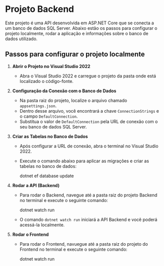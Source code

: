 # Projeto Backend

Este projeto é uma API desenvolvida em ASP.NET Core que se conecta a um banco de dados SQL Server. Abaixo estão os passos para configurar o projeto localmente, rodar a aplicação e informações sobre o banco de dados utilizado.

## Passos para configurar o projeto localmente

1. **Abrir o Projeto no Visual Studio 2022**

   - Abra o Visual Studio 2022 e carregue o projeto da pasta onde está localizado o código-fonte.

2. **Configuração da Conexão com o Banco de Dados**

   - Na pasta raiz do projeto, localize o arquivo chamado `appsettings.json`.
   - Dentro desse arquivo, você encontrará a chave `ConnectionStrings` e o campo `DefaultConnection`.
   - Substitua o valor de `DefaultConnection` pela URL de conexão com o seu banco de dados SQL Server.

3. **Criar as Tabelas no Banco de Dados**

   - Após configurar a URL de conexão, abra o terminal no Visual Studio 2022.
   - Execute o comando abaixo para aplicar as migrações e criar as tabelas no banco de dados:

     dotnet ef database update

4. **Rodar a API (Backend)**

   - Para rodar o Backend, navegue até a pasta raiz do projeto Backend no terminal e execute o seguinte comando:


     dotnet watch run


   - O comando `dotnet watch run` iniciará a API Backend e você poderá acessá-la localmente.

5. **Rodar o Frontend**

   - Para rodar o Frontend, navuegue até a pasta raiz do projeto do Frontend no terminal e execute o seguinte comando:
  
     dotnet watch run
